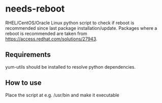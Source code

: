 # needs-reboot
RHEL/CentOS/Oracle Linux python script to check if reboot is recommended since last package installation/update.
Packages where a reboot is recommended are taken from https://access.redhat.com/solutions/27943.

## Requirements
yum-utils should be installed to resolve python dependencies.

## How to use
Place the script at e.g. /usr/bin and make it executable
